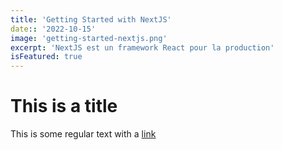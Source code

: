 ```yaml
---
title: 'Getting Started with NextJS'
date:: '2022-10-15'
image: 'getting-started-nextjs.png'
excerpt: 'NextJS est un framework React pour la production'
isFeatured: true
---
```

# This is a title

This is some regular text with a [link](https://github.com/)